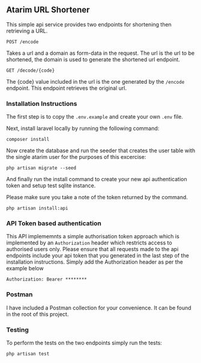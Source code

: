 ## Atarim URL Shortener

This simple api service provides two endpoints for shortening then retrieving a URL. 

`POST /encode`

Takes a url and a domain as form-data in the request.  The url is the url to be shortened, the domain is used to generate the shortened url endpoint.

`GET /decode/{code}`

The {code} value included in the url is the one generated by the `/encode` endpoint.  This endpoint retrieves the original url.


### Installation Instructions

The first step is to copy the `.env.example` and create your own `.env` file.

Next, install laravel locally by running the following command:
```
composer install
```
Now create the database and run the seeder that creates the user table with the single atarim user for the purposes of this excercise:
```
php artisan migrate --seed
```
And finally run the install command to create your new api authentication token and setup test sqlite instance.  

Please make sure you take a note of the token returned by the command.
```
php artisan install:api
```
### API Token based authentication
This API implememnts a simple authorisation token approach which is implemented by an `Authorization` header which restricts access to authorised users only.  Please ensure that all requests made to the api endpoints include your api token that you generated in the last step of the installation instructions.  Simply add the Authorization header as per the example below
```
Authorization: Bearer ********
```

### Postman
I have included a Postman collection for your convenience. It can be found in the root of this project.

### Testing
To perform the tests on the two endpoints simply run the tests:
```
php artisan test
```